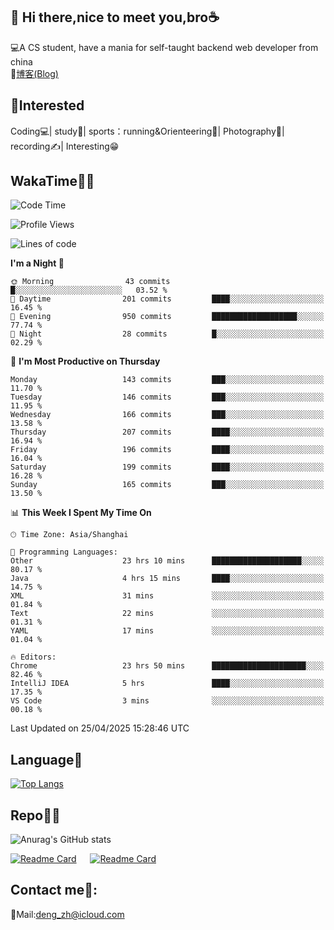 👋 Hi there,nice to meet you,bro☕
---
💻A CS student, have a mania for self-taught backend web developer from china   
📌[博客(Blog)](https://github.com/HealUP/MyBlog)

 <!-- waka-box start -->
 <!-- waka-box end -->
 
🧲**Interested**
--
Coding💻| study📖| sports：running&Orienteering🏃‍| Photography📸| recording✍️| Interesting😁

WakaTime👨‍💻
---
<!--START_SECTION:waka-->
![Code Time](http://img.shields.io/badge/Code%20Time-2%2C901%20hrs%2055%20mins-blue)

![Profile Views](http://img.shields.io/badge/Profile%20Views-0-blue)

![Lines of code](https://img.shields.io/badge/From%20Hello%20World%20I%27ve%20Written-205.1%20thousand%20lines%20of%20code-blue)

**I'm a Night 🦉** 

```text
🌞 Morning                43 commits          █░░░░░░░░░░░░░░░░░░░░░░░░   03.52 % 
🌆 Daytime                201 commits         ████░░░░░░░░░░░░░░░░░░░░░   16.45 % 
🌃 Evening                950 commits         ███████████████████░░░░░░   77.74 % 
🌙 Night                  28 commits          █░░░░░░░░░░░░░░░░░░░░░░░░   02.29 % 
```
📅 **I'm Most Productive on Thursday** 

```text
Monday                   143 commits         ███░░░░░░░░░░░░░░░░░░░░░░   11.70 % 
Tuesday                  146 commits         ███░░░░░░░░░░░░░░░░░░░░░░   11.95 % 
Wednesday                166 commits         ███░░░░░░░░░░░░░░░░░░░░░░   13.58 % 
Thursday                 207 commits         ████░░░░░░░░░░░░░░░░░░░░░   16.94 % 
Friday                   196 commits         ████░░░░░░░░░░░░░░░░░░░░░   16.04 % 
Saturday                 199 commits         ████░░░░░░░░░░░░░░░░░░░░░   16.28 % 
Sunday                   165 commits         ███░░░░░░░░░░░░░░░░░░░░░░   13.50 % 
```


📊 **This Week I Spent My Time On** 

```text
🕑︎ Time Zone: Asia/Shanghai

💬 Programming Languages: 
Other                    23 hrs 10 mins      ████████████████████░░░░░   80.17 % 
Java                     4 hrs 15 mins       ████░░░░░░░░░░░░░░░░░░░░░   14.75 % 
XML                      31 mins             ░░░░░░░░░░░░░░░░░░░░░░░░░   01.84 % 
Text                     22 mins             ░░░░░░░░░░░░░░░░░░░░░░░░░   01.31 % 
YAML                     17 mins             ░░░░░░░░░░░░░░░░░░░░░░░░░   01.04 % 

🔥 Editors: 
Chrome                   23 hrs 50 mins      █████████████████████░░░░   82.46 % 
IntelliJ IDEA            5 hrs               ████░░░░░░░░░░░░░░░░░░░░░   17.35 % 
VS Code                  3 mins              ░░░░░░░░░░░░░░░░░░░░░░░░░   00.18 % 
```


 Last Updated on 25/04/2025 15:28:46 UTC
<!--END_SECTION:waka-->

Language🚀
---
[![Top Langs](https://github-readme-stats.vercel.app/api/top-langs/?username=HealUP&layout=compact&hide_border=true)](https://github.com/HealUP)

Repo🧑‍💻
---
![Anurag's GitHub stats](https://github-readme-stats.vercel.app/api?username=HealUP&count_private=true&show_icons=true&theme=gruvbox&hide_border=true) 

[![Readme Card](https://github-readme-stats.vercel.app/api/pin/?username=HealUP&repo=InternetEy&theme=transparent)](https://github.com/HealUP/InternetEy) &emsp;
[![Readme Card](https://github-readme-stats.vercel.app/api/pin/?username=HealUP&repo=CampusExperience&theme=transparent)](https://github.com/HealUP/CampusExperience)


Contact me📱:
---
📮Mail:deng_zh@icloud.com  
